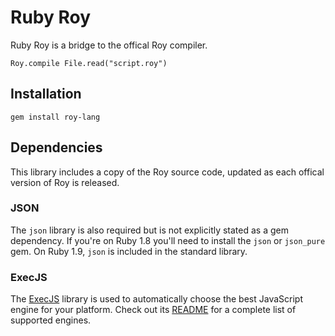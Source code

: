 Ruby Roy
==================

Ruby Roy is a bridge to the offical Roy compiler.

    Roy.compile File.read("script.roy")

Installation
------------------

    gem install roy-lang

Dependencies
------------------

This library includes a copy of the Roy source code, updated as each offical
version of Roy is released.


### JSON

The `json` library is also required but is not explicitly stated as a
gem dependency. If you're on Ruby 1.8 you'll need to install the
`json` or `json_pure` gem. On Ruby 1.9, `json` is included in the
standard library.

### ExecJS

The [ExecJS](https://github.com/sstephenson/execjs) library is used to automatically choose the best JavaScript engine for your platform. Check out its [README](https://github.com/sstephenson/execjs/blob/master/README.md) for a complete list of supported engines.
